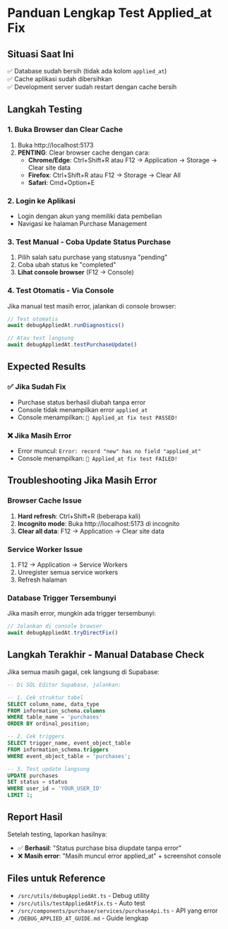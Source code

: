 # Panduan Lengkap Test Applied_at Fix

## Situasi Saat Ini
✅ Database sudah bersih (tidak ada kolom `applied_at`)  
✅ Cache aplikasi sudah dibersihkan  
✅ Development server sudah restart dengan cache bersih  

## Langkah Testing

### 1. Buka Browser dan Clear Cache
1. Buka http://localhost:5173
2. **PENTING**: Clear browser cache dengan cara:
   - **Chrome/Edge**: Ctrl+Shift+R atau F12 → Application → Storage → Clear site data
   - **Firefox**: Ctrl+Shift+R atau F12 → Storage → Clear All
   - **Safari**: Cmd+Option+E

### 2. Login ke Aplikasi
- Login dengan akun yang memiliki data pembelian
- Navigasi ke halaman Purchase Management

### 3. Test Manual - Coba Update Status Purchase
1. Pilih salah satu purchase yang statusnya "pending"
2. Coba ubah status ke "completed"
3. **Lihat console browser** (F12 → Console)

### 4. Test Otomatis - Via Console
Jika manual test masih error, jalankan di console browser:

```javascript
// Test otomatis
await debugAppliedAt.runDiagnostics()

// Atau test langsung
await debugAppliedAt.testPurchaseUpdate()
```

## Expected Results

### ✅ Jika Sudah Fix
- Purchase status berhasil diubah tanpa error
- Console tidak menampilkan error `applied_at`
- Console menampilkan: `🎉 Applied_at fix test PASSED!`

### ❌ Jika Masih Error
- Error muncul: `Error: record "new" has no field "applied_at"`
- Console menampilkan: `🚨 Applied_at fix test FAILED!`

## Troubleshooting Jika Masih Error

### Browser Cache Issue
1. **Hard refresh**: Ctrl+Shift+R (beberapa kali)
2. **Incognito mode**: Buka http://localhost:5173 di incognito
3. **Clear all data**: F12 → Application → Clear site data

### Service Worker Issue
1. F12 → Application → Service Workers
2. Unregister semua service workers
3. Refresh halaman

### Database Trigger Tersembunyi
Jika masih error, mungkin ada trigger tersembunyi:

```javascript
// Jalankan di console browser
await debugAppliedAt.tryDirectFix()
```

## Langkah Terakhir - Manual Database Check

Jika semua masih gagal, cek langsung di Supabase:

```sql
-- Di SQL Editor Supabase, jalankan:

-- 1. Cek struktur tabel
SELECT column_name, data_type 
FROM information_schema.columns 
WHERE table_name = 'purchases' 
ORDER BY ordinal_position;

-- 2. Cek triggers
SELECT trigger_name, event_object_table 
FROM information_schema.triggers 
WHERE event_object_table = 'purchases';

-- 3. Test update langsung
UPDATE purchases 
SET status = status 
WHERE user_id = 'YOUR_USER_ID' 
LIMIT 1;
```

## Report Hasil

Setelah testing, laporkan hasilnya:
- ✅ **Berhasil**: "Status purchase bisa diupdate tanpa error"
- ❌ **Masih error**: "Masih muncul error applied_at" + screenshot console

## Files untuk Reference
- `/src/utils/debugAppliedAt.ts` - Debug utility
- `/src/utils/testAppliedAtFix.ts` - Auto test
- `/src/components/purchase/services/purchaseApi.ts` - API yang error
- `/DEBUG_APPLIED_AT_GUIDE.md` - Guide lengkap